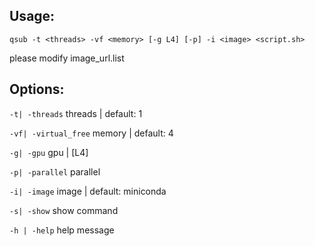 ## Usage:
```qsub -t <threads> -vf <memory> [-g L4] [-p] -i <image> <script.sh>```

please modify image_url.list
## Options:
`-t| -threads`  threads | default: 1

`-vf| -virtual_free`  memory | default: 4

`-g| -gpu`  gpu | [L4]

`-p| -parallel`  parallel

`-i| -image`  image | default: miniconda

`-s| -show`  show command

`-h | -help`  help message
